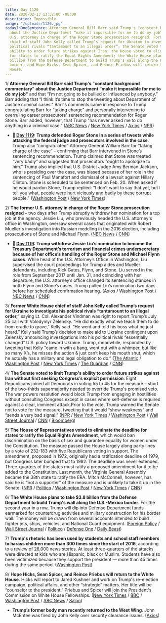 ```yaml
---
title: Day 1120
date: 2020-02-13 13:32:00 -08:00
description: Impossible.
image: "/uploads/1120.jpg"
todayInOneSentence: Attorney General Bill Barr said Trump's "constant background commentary"
  about the Justice Department “make it impossible for me to do my job"; the former
  U.S. attorney in charge of the Roger Stone prosecution resigned; Former White House
  chief of staff John Kelly called Trump’s request for Ukraine to investigate his
  political rivals “tantamount to an illegal order”; the Senate voted to limit Trump's
  ability to order future strikes against Iran; the House voted to eliminate the deadline
  for states to ratify the Equal Rights Amendment; the White House plans to take $3.8
  billion from the Defense Department to build Trump's wall along the U.S.-Mexico
  border; and Hope Hicks, Sean Spicer, and Reince Priebus will return to the White
  House.
---
```


1/ **Attorney General Bill Barr said Trump's "constant background commentary" about the Justice Department “make it impossible for me to do my job"** and that “I’m not going to be bullied or influenced by anybody.” Barr adding that “I think it’s time to stop the tweeting about Department of Justice criminal cases." Barr's comments came in response to Trump congratulating Barr for "taking charge" and personally intervening to overruling career prosecutors' sentencing recommendation for Roger Stone. Barr added, however, that Trump "has never asked me to do anything in a criminal case." ([ABC News](https://abcnews.go.com/Politics/barr-blasts-trumps-tweets-stone-case-impossible-job/story?id=68963276) / [New York Times](https://www.nytimes.com/2020/02/13/us/politics/william-barr-trump.html) / [Axios](https://www.axios.com/barr-trump-tweet-roger-stone-38ed8596-39ff-443b-8414-deef09134818.html) / [NPR](https://www.npr.org/2020/02/13/805774906/barr-faults-trump-over-tweets-that-make-his-job-as-attorney-general-impossible))

* **📌 [Day 1119](https://whatthefuckjusthappenedtoday.com/2020/02/12/day-1119/#1-trump-defended-roger-stone-in-a-se): Trump defended Roger Stone in a series of tweets while attacking the federal judge and prosecutors involved in the case**. Trump also “congratulated” Attorney General William Barr for “taking charge of the case” – confirming that Barr intervened in Stone’s sentencing recommendation. Trump claimed that Stone was treated “very badly” and suggested that prosecutors “ought to apologize to him.” Trump also implied that U.S. District Judge Amy Berman Jackson, who is presiding over the case, was biased because of her role in the sentencing of Paul Manafort and dismissal of a lawsuit against Hillary Clinton. Stone is scheduled to be sentenced on Feb. 20. When asked if he would pardon Stone, Trump replied: “I don’t want to say that yet, but I tell you what, people were hurt viciously and badly by these corrupt people.” ([Washington Post](https://www.washingtonpost.com/nation/2020/02/12/trump-stone-judge/) / [New York Times](https://www.nytimes.com/2020/02/12/us/politics/trump-stone.html))

2/ **The former U.S. attorney in charge of the Roger Stone prosecution resigned** – two days after Trump abruptly withdrew her nomination for a top job at the agency. Jessie Liu, who previously headed the U.S. attorney's office in Washington, oversaw several cases that originated with Robert Mueller's investigation into Russian meddling in the 2016 election, including prosecutions of Stone and Michael Flynn. ([NBC News](https://www.nbcnews.com/politics/donald-trump/former-us-attorney-who-oversaw-roger-stone-case-resigns-n1136411) / [CNN](https://www.cnn.com/2020/02/13/politics/jessie-liu-trump-administration/))

* **📌 [Day 1119](https://whatthefuckjusthappenedtoday.com/2020/02/12/day-1119/#2-trump-withdrew-jessie-liu%E2%80%99s-nomina): Trump withdrew Jessie Liu’s nomination to become the Treasury Department’s terrorism and financial crimes undersecretary because of her office’s handling of the Roger Stone and Michael Flynn cases**. While head of the U.S. Attorney’s Office in Washington, Liu supervised the court proceedings for Trump aides and Mueller defendants, including Rick Gates, Flynn, and Stone. Liu served in the role from September 2017 until Jan. 31, and coinciding with her departure, the U.S. attorney’s office changed its sentencing stances in both Flynn and Stone’s cases. Trump pulled Liu’s nomination two days before her scheduled confirmation hearing. ([Axios](https://www.axios.com/trump-jessie-liu-treasury-us-attorney-838d1a3b-1d4d-414c-ac7d-77a7ba6d4edb.html) / [Washington Post](https://www.washingtonpost.com/national-security/justice-dept-to-reduce-sentencing-recommendation-for-trump-associate-roger-stone-official-says-after-president-calls-it-unfair/2020/02/11/ad81fd36-4cf0-11ea-bf44-f5043eb3918a_story.html) / [NBC News](https://www.nbcnews.com/politics/justice-department/barr-takes-control-legal-matters-interest-trump-including-stone-sentencing-n1135231) / [CNN](https://www.cnn.com/2020/02/12/politics/jessie-liu-treasury-nomination-roger-stone/index.html))

3/ **Former White House chief of staff John Kelly called Trump’s request for Ukraine to investigate his political rivals “tantamount to an illegal order,”** saying Lt. Col. Alexander Vindman was right to report Trump’s July 25 call with Volodymyr Zelensky. “He did exactly what we teach them to do from cradle to grave,” Kelly said. “He went and told his boss what he just heard.” Kelly said Trump’s decision to make aid to Ukraine contingent upon Zelensky announcing investigations into his political rivals “essentially changed” U.S. policy toward Ukraine. Trump, meanwhile, responded by tweeting that Kelly "came in with a bang, went out with a whimper, but like so many X’s, he misses the action & just can’t keep his mouth shut, which he actually has a military and legal obligation to do.” ([The Atlantic](https://www.theatlantic.com/politics/archive/2020/02/john-kelly-alexander-vindman-north-korea-and-trump/606496/) / [Washington Post](https://www.washingtonpost.com/politics/former-white-house-chief-of-staff-john-kelly-takes-issue-with-trump-for-ousting-lt-col-alexander-vindman-among-other-things/2020/02/13/8a7d6dcc-4e51-11ea-b721-9f4cdc90bc1c_story.html) / [New York Times](https://www.nytimes.com/2020/02/13/us/politics/trump-roger-stone.html) / [The Guardian](https://www.theguardian.com/us-news/2020/feb/13/ex-white-house-chief-staff-john-kelly-speaks-out-against-trump) / [CNN](https://www.cnn.com/2020/02/13/politics/john-kelly-trump-criticism-vindman/index.html))

4/ **The Senate voted to limit Trump's ability to order future strikes against Iran without first seeking Congress’s explicit permission**. Eight Republicans joined all Democrats in voting 55 to 45 for the measure – short of the two-thirds supermajority needed to override Trump's promised veto. The war powers resolution would block Trump from engaging in hostilities without consulting Congress except in cases where self-defense is required against a clear, imminent attack.Prior to the vote, Trump warned the Senate not to vote for the measure, tweeting that it would  “show weakness” and “sends a very bad signal.” ([NPR](https://www.npr.org/2020/02/13/805594383/senate-approves-legislation-to-limit-presidents-war-powers-against-iran) / [New York Times](https://www.nytimes.com/2020/02/13/us/politics/iran-war-powers-trump.html) / [Washington Post](https://www.washingtonpost.com/national-security/senate-passes-resolution-limiting-trump-against-iran-in-bipartisan-vote/2020/02/13/d2f7429c-4e8f-11ea-bf44-f5043eb3918a_story.html) / [Wall Street Journal](https://www.wsj.com/articles/gop-controlled-senate-passes-resolution-to-limit-trumps-use-of-military-force-against-iran-11581621030) / [CNN](https://www.cnn.com/2020/02/13/politics/war-powers-resolution-vote-senate-iran/index.html) / [Bloomberg](https://www.bloomberg.com/news/articles/2020-02-13/senate-votes-to-curb-trump-s-war-powers-over-soleimani-strike))

5/ **The House of Representatives voted to eliminate the deadline for states to ratify the Equal Rights Amendment**, which would ban discrimination on the basis of sex and guarantee equality for women under the Constitution. The measure passed the House largely along party lines by a vote of 232-183 with five Republicans voting in support. The amendment, proposed in 1972, originally had a ratification deadline of 1979, but Congress later bumped that to 1982. The deadline was never extended. Three-quarters of the states must ratify a proposed amendment for it to be added to the Constitution. Last month, the Virginia General Assembly became the 38th state to ratify the ERA. Mitch McConnell, however, has said he is “not a supporter” of the measure and is unlikely to take it up in the Senate. ([NPR](https://www.npr.org/2020/02/13/805647054/house-votes-to-revive-equal-rights-amendment-removing-ratification-deadline) / [Politico](https://www.politico.com/news/2020/02/13/house-passes-bill-to-revive-equal-rights-amendment-114865) / [Washington Post](https://www.washingtonpost.com/local/legal-issues/us-house-removes-era-ratification-deadline-one-obstacle-to-enactment/2020/02/13/e82aa802-4de5-11ea-b721-9f4cdc90bc1c_story.html) / [New York Times](https://www.nytimes.com/2020/02/13/us/politics/equal-rights-amendment.html) / [CNN](https://www.cnn.com/2020/02/13/politics/equal-rights-amendment-house-vote-ratification-deadline/index.html))

6/ **The White House plans to take $3.8 billion from the Defense Department to build Trump's wall along the U.S.-Mexico border**. For the second year in a row, Trump will dip into Defense Department funds earmarked for counterdrug activities and military construction for his border wall. The money will be drawn from several accounts intended to build fighter jets, ships, vehicles, and National Guard equipment. ([Foreign Policy](https://foreignpolicy.com/2020/02/13/trump-to-raid-pentagon-war-account-to-build-border-wall/) / [Wall Street Journal](https://www.wsj.com/articles/trump-administration-to-repurpose-3-8-billion-in-military-funds-for-border-security-11581616909) / [Politico](https://www.politico.com/news/2020/02/13/pentagon-to-shift-money-for-fighter-planes-ships-toward-border-wall-114891) / [Defense One](https://www.defenseone.com/politics/2020/02/trump-targets-major-weapons-projects-fund-wall/163102/?oref=d-river) / [Daily Beast](https://www.thedailybeast.com/trump-plans-to-use-national-guard-budget-for-border-fencing))

7/ **Trump's rhetoric has been used by students and school staff members to harass children more than 300 times since the start of 2016**, according to a review of 28,000 news stories. At least three-quarters of the attacks were directed at kids who are Hispanic, black or Muslim. Students have also been victimized because they support the president — more than 45 times during the same period. ([Washington Post](https://www.washingtonpost.com/graphics/2020/local/school-bullying-trump-words/))

8/ **Hope Hicks, Sean Spicer, and Reince Priebus will return to the White House**. Hicks will report to Jared Kushner and work on Trump's re-election campaign, political affairs, and other “strategic” matters. Her title will be “counselor to the president.” Priebus and Spicer will join the President's Commission on White House Fellowships. ([New York Times](https://www.nytimes.com/2020/02/13/us/politics/hope-hicks-white-house-return.html) / [BBC](https://www.bbc.com/news/world-us-canada-51493408) / [Washington Post](https://www.washingtonpost.com/politics/hope-hicks-former-top-aide-to-trump-to-return-to-the-white-house-as-reelection-campaign-heats-up/2020/02/13/1e828954-4e74-11ea-a4ab-9f389ce8ad30_story.html) / [ABC News](https://abcnews.go.com/Politics/hope-hicks-returning-trump-white-house-senior-adviser/story?id=68961123) / [Salon](https://www.salon.com/2020/02/13/president-trump-rehires-reince-priebus-and-sean-spicer-to-white-house-roles/))

* **Trump’s former body man recently returned to the West Wing**. John McEntee was fired by John Kelly over security clearance issues. ([Axios](https://www.axios.com/johnny-mcentee-white-house-d1c29eee-8b0a-4c4d-8ba4-9355f3c27f4f.html))